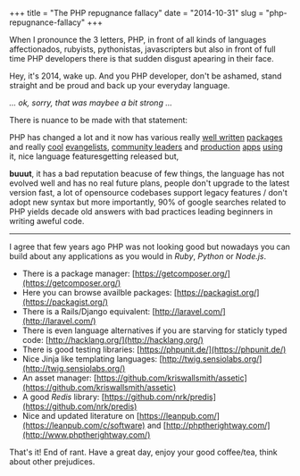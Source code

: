 +++
title = "The PHP repugnance fallacy"
date = "2014-10-31"
slug = "php-repugnance-fallacy"
+++

When I pronounce the 3 letters, PHP, in front of all kinds of languages affectionados, rubyists, pythonistas, javascripters but also in front of full time PHP developers there is that sudden disgust apearing in their face.

Hey, it's 2014, wake up. And you PHP developer, don't be ashamed, stand straight and be proud and back up your everyday language.

_... ok, sorry, that was maybee a bit strong ..._

There is nuance to be made with that statement:

PHP has changed a lot and it now has various really [well written](http://thephpleague.com/) [packages](https://github.com/laravel/) and really [cool](http://taylorotwell.com/) [evangelists](https://twitter.com/fabpot), [community leaders](https://philsturgeon.uk/) and [production](http://flickr.com) [apps](https://facebook.com) [using](http://wikipedia.com) it, nice language featuresgetting released but,

**buuut**, it has a bad reputation beacuse of few things, the language has not evolved well and has no real future plans, people don't upgrade to the latest version fast, a lot of opensource codebases support legacy features / don't adopt new syntax but more importantly, 90% of google searches related to PHP yields decade old answers with bad practices leading beginners in writing aweful code.

---

I agree that few years ago PHP was not looking good but nowadays you can build about any applications as you would in _Ruby_, _Python_ or _Node.js_.

- There is a package manager: [https://getcomposer.org/](https://getcomposer.org/)
- Here you can browse availble packages: [https://packagist.org/](https://packagist.org/)
- There is a Rails/Django equivalent: [http://laravel.com/](http://laravel.com/)
- There is even language alternatives if you are starving for staticly typed code: [http://hacklang.org/](http://hacklang.org/)
- There is good testing libraries: [https://phpunit.de/](https://phpunit.de/)
- Nice Jinja like templating languages: [http://twig.sensiolabs.org/](http://twig.sensiolabs.org/)
- An asset manager: [https://github.com/kriswallsmith/assetic](https://github.com/kriswallsmith/assetic)
- A good _Redis_ library: [https://github.com/nrk/predis](https://github.com/nrk/predis)
- Nice and updated literature on [https://leanpub.com/](https://leanpub.com/c/software) and [http://phptherightway.com/](http://www.phptherightway.com/)

That's it! End of rant. Have a great day, enjoy your good coffee/tea, think about other prejudices.
